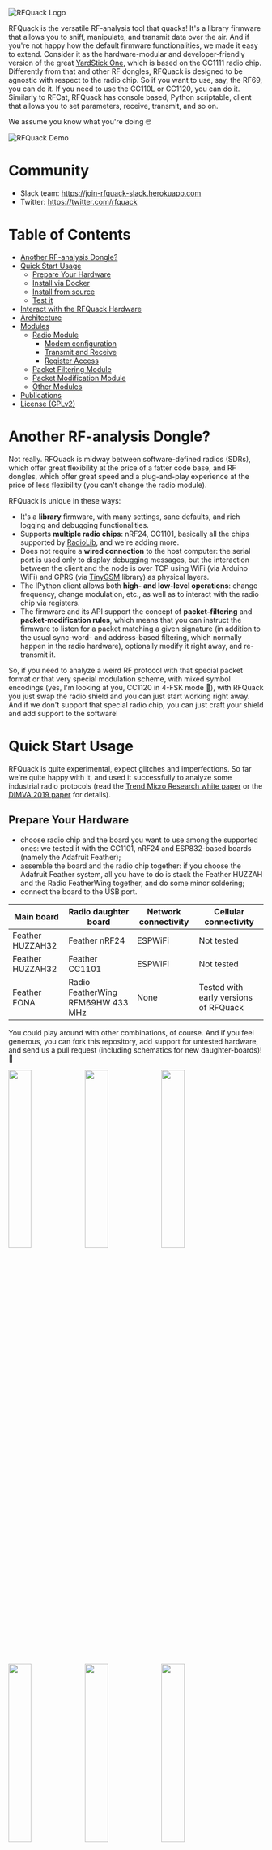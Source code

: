 ![RFQuack Logo](docs/imgs/logo.png)

RFQuack is the versatile RF-analysis tool that quacks! It's a library firmware
that allows you to sniff, manipulate, and transmit data over the air. And if
you're not happy how the default firmware functionalities, we made it easy to
extend. Consider it as the hardware-modular and developer-friendly version of
the great [YardStick One](https://greatscottgadgets.com/yardstickone/), which
is based on the CC1111 radio chip. Differently from that and other RF dongles,
RFQuack is designed to be agnostic with respect to the radio chip. So if you
want to use, say, the RF69, you can do it. If you need to use the CC110L or
CC1120, you can do it. Similarly to RFCat, RFQuack has console based, Python
scriptable, client that allows you to set parameters, receive, transmit, and so
on.

We assume you know what you're doing 🤓

![RFQuack Demo](docs/imgs/rfquack-serial-wifi.gif)

# Community
* Slack team: https://join-rfquack-slack.herokuapp.com
* Twitter: https://twitter.com/rfquack

# Table of Contents
* [Another RF-analysis Dongle?](#another-rf-analysis-dongle)
* [Quick Start Usage](#quick-start-usage)
  * [Prepare Your Hardware](#prepare-your-hardware)
  * [Install via Docker](#install-via-docker)
  * [Install from source](#install-from-source)
  * [Test it](#test-it)
* [Interact with the RFQuack Hardware](#interact-with-the-rfquack-hardware)
* [Architecture](#architecture)
* [Modules](#modules)
  * [Radio Module](#radio-module)
    * [Modem configuration](#modem-configuration)
    * [Transmit and Receive](#transmit-and-receive)
    * [Register Access](#register-access)
  * [Packet Filtering Module](#packet-filtering-module)
  * [Packet Modification Module](#packet-modification-module)
  * [Other Modules](#other-modules)
* [Publications](#publications)
* [License (GPLv2)](#license)

# Another RF-analysis Dongle?
Not really. RFQuack is midway between software-defined radios (SDRs), which offer great
flexibility at the price of a fatter code base, and RF dongles, which offer
great speed and a plug-and-play experience at the price of less flexibility
(you can't change the radio module).

RFQuack is unique in these ways:

* It's a **library** firmware, with many settings, sane defaults, and rich logging and debugging functionalities.
* Supports **multiple radio chips**: nRF24, CC1101, basically all the chips supported by [RadioLib](https://github.com/jgromes/RadioLib), and we're adding more.
* Does not require a **wired connection** to the host computer: the serial port is used only to display debugging messages, but the interaction between the client and the node is over TCP using WiFi (via Arduino WiFi) and GPRS (via [TinyGSM](https://github.com/vshymanskyy/TinyGSM) library) as physical layers.
* The IPython client allows both **high- and low-level operations**: change frequency, change modulation, etc., as well as to interact with the radio chip via registers.
* The firmware and its API support the concept of **packet-filtering** and **packet-modification rules**, which means that you can instruct the firmware to listen for a packet matching a given signature (in addition to the usual sync-word- and address-based filtering, which normally happen in the radio hardware), optionally modify it right away, and re-transmit it.

So, if you need to analyze a weird RF protocol with that special packet format
or that very special modulation scheme, with mixed symbol encodings (yes, I'm
looking at you, CC1120 in 4-FSK mode 🤬), with RFQuack you just swap the radio
shield and you can just start working right away. And if we don't support that
special radio chip, you can just craft your shield and add support to the software!

# Quick Start Usage
RFQuack is quite experimental, expect glitches and imperfections. So far we're quite happy with it, and used it successfully to analyze some industrial radio protocols (read the [Trend Micro Research white paper](https://www.trendmicro.com/vinfo/us/security/news/vulnerabilities-and-exploits/attacks-against-industrial-machines-via-vulnerable-radio-remote-controllers-security-analysis-and-recommendations) or the [DIMVA 2019 paper](https://www.dimva2019.org) for details).

## Prepare Your Hardware
* choose radio chip and the board you want to use among the supported ones: we tested it with the CC1101, nRF24 and ESP832-based boards (namely the Adafruit Feather);
* assemble the board and the radio chip together: if you choose the Adafruit Feather system, all you have to do is stack the Feather HUZZAH and the Radio FeatherWing together, and do some minor soldering;
* connect the board to the USB port.

| **Main board** | **Radio daughter board** | **Network connectivity** | **Cellular connectivity** |
|----------------|-------------------------------------|----------------------|-----------------------|
| Feather HUZZAH32 | Feather nRF24 | ESPWiFi | Not tested |
| Feather HUZZAH32 | Feather CC1101 | ESPWiFi | Not tested |
| Feather FONA | Radio FeatherWing RFM69HW 433 MHz | None | Tested with early versions of RFQuack |

You could play around with other combinations, of course. And if you feel generous, you can fork this repository, add support for untested hardware, and send us a pull request (including schematics for new daughter-boards)! 👏

<img src="docs/imgs/base.jpg" width="30%" /><img src="docs/imgs/mcu-huzzah32.jpg" width="30%" /><img src="docs/imgs/mcu-huzzah32-cc1101-433.jpg" width="30%" /><img src="docs/imgs/mcu-huzza32-433-868.jpg" width="30%" /><img src="docs/imgs/mcu-teensy-cc1101-433.jpg" width="30%" /><img src="docs/imgs/mcu-teensy-rf24-cc1101.jpg" width="30%" /><img src="docs/imgs/mcu-teensy-cc1120-cc1101.jpg" width="30%" /><img src="docs/imgs/battery.jpg" width="30%" />

## Install via Docker
The quickest way to get started is by mean of our Docker image. It will automatically build and upload the code to any supported board.
* Make sur you have [Docker](https://docs.docker.com/get-started/) installed.
* Run the docker container, it'll upload RFQuack to any connected board. Use the cheat sheet and look for your configuration:

| **Command**    | **Description**           |
|----------------|---------------------------|
|`docker run --device=/dev/ttyUSB0:/board -e BOARD=HUZZAH32 -e RADIOA=CC1101 -e RADIOA_CS=2 -e RADIOA_IRQ=5 --rm -it rfquack/rfquack` | Uploads RFQuack to an `Adafruit HUZZAH32` (`/dev/ttyUSB0`), connected to a `CC1101` (`Chip Select` on PIN2, `GDO0` on PIN5) |
|`docker run --device=/dev/ttyUSB0:/board -e BOARD=HUZZAH32 -e RADIOA=nRF24  -e RADIOA_CS=5 -e RADIOA_IRQ=4 -e RADIOA_CE=2 --rm -it rfquack/rfquack` | Uploads RFQuack to an `Adafruit HUZZAH32` (`/dev/ttyUSB0`), connected to a `nRF24` (`Chip Select` on PIN5, `IRQ` on PIN4, `Chip Enable` on PIN2) |

   Please, change the CS, IRQ and CE pins according to your wiring. ([More about container's variables](#docker-container))
* Done :smile: RFQuack is installed on your hardware and reachable via *serial*. It's time to [test it!](#test-it)

## Install from Source
RFQuack comes in the form of a firmware *library*, which means that you need to write your own "main" to define a minimum set of parameters. Don't worry, there's not much to write in there, and we provide a [few working examples](https://github.com/trendmicro/RFQuack/tree/RadioLib/examples).

* Checkout this repository: `git clone https://github.com/trendmicro/RFQuack.git`
* Make sure you have `platformio` and `protoc` installed.
* Install `Nanopb 0.3.9.2` using `platformio lib -g install git+https://github.com/nanopb/nanopb.git#0.3.9.2`
* Enter the main directory: `cd RFQuack`
* Generate protobuf implementations: `make proto`
* Install the RFQuack library via `platformio lib -g install file://./` (if you want to install it globally)

  **NOTE** Platformio will *copy* the library to its internal storage. Any change to sources will not be reflected.
* To talk to your RFQuack dongle, you have two options:
  * **MQTT Transport (and hardware serial console):** install or have access to an MQTT broker (Mosquitto is just perfect for this):
    * PROs:
      * you don't need cables (hint: your RFQuack hardware can be battery powered)
      * if you want to connect the RFQuack hardware to your computer, you get a free (hardware) serial console for monitoring on the USB port
    * CONs:
      * you need network connectivity (WiFi or cellular)
      * there's latency
  * **Hardware Serial Transport (and software serial console):** connect the dongle via USB
    * PROs:
      * there's little latency
      * you don't need to rely on network stability
    * CONs:
      * if you want full monitoring and debugging capabilities, you'll need to hookup a UART cable to the RFQuack hardware (by default, a software serial device is used, and will write on pins 16, 12 (RX, TX); this can be changed by defining `RFQUACK_LOG_SS_RX_PIN` and `RFQUACK_LOG_SS_TX_PIN` before `#include <rfquack.h>`)
      * your range is limited by the length of your USB cable (you don't say! 😮)
* configure the firmware: best if you use one of the proposed examples.

## Test it
* If you choose the *MQTT* transport (instead of the *serial* one), fire up the MQTT broker (hint: use `mosquitto -v` so you'll see debug messages).
* you should now see something like this (if it's not 100% the same, and if you get garbled output at the beginning, it's OK)

```
$ platformio device monitor --baud 115200 --port <YOUR SERIAL MONITOR PORT>

{$␀lܟ|␀�$�|␂␌␄␌�␄l�␄c<��b��'o�␀d��l`␃�␛␓no␌d`␃␇␃o;���o␌␄#␌�␇l␇s��g␄␌c␄�␏d�␛l

rst:0x1 (POWERON_RESET),boot:0x17 (SPI_FAST_FLASH_BOOT)
configsip: 0, SPIWP:0xee
clk_drv:0x00,q_drv:0x00,d_drv:0x00,cs0_drv:0x00,hd_drv:0x00,wp_drv:0x00
mode:DIO, clock div:2
load:0x3fff0018,len:4
load:0x3fff001c,len:1044
load:0x40078000,len:8896
load:0x40080400,len:5828
entry 0x400806ac
[RFQK]        138 T: Standalone mode network setup: done!
[R�␀␀␀␀␀␀␀␀␀␀␀␀␀␀␀␀␀␀␀␀␀␀␀␀␀␀␀␀␀␀␀␀␀␀␀␀␀␀␀␀␀␀␀␀␀␀␀␀␀␀␀␀␀␀␀␀␀␀␀␀␀␀␀␀␀␀␀␀␀␀␀␀␀␀␀␀␀␀␀␀␀␀␀␀␀[RFQK]        464 T: Serial transport connected
[RFQK]        565 T: Serial transport connected
[RFQK]        876 T: Module 'frequency_scanner' registered.
[RFQK]        876 T: Module 'mouse_jack' registered.
[RFQK]        876 T: Module 'packet_filter' registered.
[RFQK]        879 T: Module 'packet_modification' registered.
[RFQK]        885 T: Module 'packet_repeater' registered.
[RFQK]        890 T: Module 'roll_jam' registered.
[RFQK]        894 T: Module 'radioA' registered.
[RFQK]        898 T: Setup is over.
[RFQK]        912 T: Starting main loop.
```

Conversely if you get something like:

```
[RFQK]        138 T: Standalone mode network setup: done!
[R␆␀␀␀␀␀␀␀␀␀␀␀␀␀␀␀␀␀␀␀␀␀␀␀␀␀␀␀␀␀␀␀␀␀␀␀␀␀␀␀␀␀␀␀␀␀␀␀␀␀␀␀␀␀␀␀␀␀␀␀␀␀␀␀␀␀␀␀␀␀␀␀␀␀␀␀␀␀␀␀␀␀␀␀␀␀[RFQK]        465 T: Serial transport connected
[RFQK]        565 T: Serial transport connected
[RFQK]        767 E: Unable to initialize radio, got code -16
[RFQK]        767 T: Something went wrong, check your wiring.
```

This is probably due to a faulty wiring, check your connections and the pin you configured as `CS`.


# Interact with the RFQuack Hardware
Now you can use RFQuack via the IPython shell. We highly recommend tmux to keep an eye on the output log.

You need to install the [RFQuack CLI package](https://github.com/rfquack/RFQuack-cli). For the sake of simplicity we'll run it through Docker:

```bash
$ docker run --rm -it rfquack/cli --help
Usage: rfquack [OPTIONS] COMMAND [ARGS]...

Options:
  -l, --loglevel [CRITICAL|ERROR|WARNING|INFO|DEBUG|NOTSET]
  -h, --help                      Show this message and exit.

Commands:
  mqtt  RFQuack client with MQTT transport.
  tty   RFQuack client with serial transport.
```

```bash
$  docker run --rm -it rfquack/cli mqtt --help
Usage: rfquack mqtt [OPTIONS]

  RFQuack client with MQTT transport. Assumes one dongle per MQTT broker.

Options:
  -i, --client_id TEXT
  -H, --host TEXT
  -P, --port INTEGER
  -u, --username TEXT
  -p, --password TEXT
  -h, --help            Show this message and exit.
```

```bash
$ docker run --rm -it rfquack/cli tty --help
Usage: rfquack tty [OPTIONS]

  RFQuack client with serial transport.

Options:
  -b, --baudrate INTEGER
  -s, --bytesize INTEGER
  -p, --parity [M|S|E|O|N]
  -S, --stopbits [1|1.5|2]
  -t, --timeout INTEGER
  -P, --port TEXT           [required]
  --help                    Show this message and exit.
```

More concretely:

```bash
$ docker run --device /dev/ttyUSB0 --rm -it rfquack/cli tty -P /dev/ttyUSB0
2019-04-10 18:04:31 local RFQuack[20877] INFO Transport initialized
2019-04-10 18:04:31 local RFQuack[20877] INFO Transport pipe initialized (QoS = 2): mid = 2

...

RFQuack(/dev/ttyUSB0, 115200,8,N,1)> q.radioA.set_modem_config(modulation="OOK", carrierFreq=434.437)

result = 0
message = 2 changes applied and 0 failed.

RFQuack(/dev/ttyUSB0, 115200,8,N,1)> q.radioA.rx()

result = 0
message =
...

```

At this point you're good to go from here!

![RFQuack Console](docs/imgs/console1.png)
![RFQuack Console](docs/imgs/console2.png)

# Architecture

![RFQuack Architecture](docs/imgs/RFQuack%20Architecture.png)

RFQuack has a modular software and hardware architecture comprising:

* a radio chip (usually within a module)
* a micro-controller unit (MCU)
* an optional network adapter (cellular or WiFi)

The communication layers are organized as follows:

* The Python client encodes the message for RFQuack with Protobuf (via [nanopb](https://github.com/nanopb/nanopb)): this ensures data-type consistency across firmware (written in C) and client (written in Python), light data validation, and consistent development experience.
* The serialized messages are transported over MQTT (which allows multi-node and multi-client scenarios) or serial (when you need minimal latency).
* The connectivity layer is just a thin abstraction over various cellular modems and the Arduino/ESP WiFi (or simply serial).
* The message is decoded and handled by a software [module](#modules)

# Modules
RFQuack's functionalities are built as pluggable modules, developed on top of a generic API.
When you fire up the Python shell, you can interact with the connected dongle through the `q` object; try auto-completion *(tab is your friend)* and discover each loaded module.

Each module has a built-in, super handy, helper function:
```python
RFQuack(/dev/ttyUSB0, 115200,8,N,1)> q.frequency_scanner.help()  

Helper for 'frequency_scanner' module:
> q.frequency_scanner.freq_step
Accepts: rfquack_FloatValue
Frequency step in Mhz (default: 1)

> q.frequency_scanner.start()
Accepts: rfquack_VoidValue
Starts frequency scan

...
```

For sure, you already understood how it works:
* `q.frequency_scanner.freq_step` is a `float` property; you are free to **get** it:
```python
RFQuack(/dev/ttyUSB0, 115200,8,N,1)> q.frequency_scanner.freq_step
value = 1.0
```

or **set** it:


```python
RFQuack(/dev/ttyUSB0, 115200,8,N,1)> q.frequency_scanner.freq_step = 5.0
result = 0
message =
```

* While `q.frequency_scanner.start()` is a `function(void)` :
```python
RFQuack(/dev/ttyUSB0, 115200,8,N,1)> q.frequency_scanner.start()
result = 0
message = Nothing detected
```

That's all :smile:

If unsure which parameters a function/property can take please check the `src/rfquack.proto` protocol definition. Since we're using reflection, IPython can't offer completion here (if you know a way to have completion on dynamic attributes, please let us know!).

In the following, we explore the main functionalities of each - built in - module through some examples.

## Radio Module
Each connected radio will pop up as a module, progressively named after `radioA`, `radioB`, `radioC`, `radioD`, `radioE`.

RFQuack's radio sub-system is based on [RadioLib](https://github.com/jgromes/RadioLib), so for most aspects you can refer to the RadioLib documentation. (yep, even for error codes :smile:)

### Modem Configuration
Not all radio modules support modem configuration. Sub-gigahertz modems usually do. The `q.radioA.set_modem_config()` function takes as argument a `rfquack_ModemConfig`, which is built of the following - optional - parameters:

* `carrierFreq`: this is the carrier frequency, easy; make sure you comply to the radio module you chosen.
* `txPower`: control the transmission power; set them wisely and make sure to follow the laws that apply to your country.
* `preambleLen`: control the length of the radio's preamble.
* `syncWords`: sync-word matching is a basic functionality of most packet-radio modules, which allow to efficiently filter packets that match the sync words and just ignore the rest, in order to keep the radio chip and the MCU busy only when an expected packet is received; depending on the radio module, the sync words can be set to zero (promiscuous mode) or up to a certain number of octects (e.g., 4); in promiscuous mode, the radio and MCU will be *very* busy, because they will pick up *everything*, including noise.
* `isPromiscuous`: handy way to automatically set neat parameters and enter a fully *promiscuous* mode: sets syncword, disable crc filtering, disables automatic acknowledges, ...
* `modulation`: this is the carrier modulation (ASK, OOK, FSK, GSK ...); make sure you comply to the radio module you chosen.
* `useCRC`: whatever to enable or disable CRC filtering.
* `bitRate`: this is the symbol bitrate (in kbps); make sure you comply to the radio module you chosen.
* `rxBandwidth`: Sets receiver bandwidth (in kHz); make sure you comply to the radio module you chosen.

Usage example (on a `CC1101` radio):

```python
RFQuack(/dev/ttyUSB0, 115200,8,N,1)> q.radioA.set_modem_config(modulation="OOK",
                                                              carrierFreq=434.437,
                                                              bitRate=3.41296,
                                                              useCRC=False,
                                                              syncWords=b"\x99\x9A",
                                                              rxBandwidth=58)
result = 0
message = 6 changes applied and 0 failed.
```

It's not over :stuck_out_tongue:

Usually, radios receive and transmit *packets*. You can set the radio to expect a *fixed length* packet or, if it's supported, you can ask the radio to look for the packet length in the payload itself. All of this can be done using the `set_packet_len` function.

Usage example (on a `CC1101` radio):

```python
RFQuack(/dev/ttyUSB0, 115200,8,N,1)> q.radioA.set_packet_len(isFixedPacketLen=True, packetLen=102) # Sets len to 102 bytes.
result = 0
message =
```

### Transmit and Receive
The `tx()`, `rx()`, `idle()` functions are self-explanatory: they set the module in transmit, receive and idle mode, respectively. To actually transmit data, you can use `send(data=b"\xAA\xBB")`, where data must be a list of raw octect values; there's a limit in the length, which is imposed by the radio module, so make sure you check the documentation.

```python
RFQuack(/dev/ttyUSB0, 115200,8,N,1)> q.radioA.tx() # Enters TX mode.
result = 0
message =

RFQuack(/dev/ttyUSB0, 115200,8,N,1)> q.radioA.send(data=bytes.fromhex("555555d42d"))
result = 0
message =
```

By default, a packet is transmitted only once. If you want to repeat it, just set `repetitions` to whatever you want, and RFQuack will repeat the transmission as fast as possible (bound by the MCU clock, of course).

### Register Access
While RadioLib has gone very far in abstracting the interaction with the radio,

Some radio chips are really "unique," so to speak. In these cases, the only option is to grab a large cup of your favorite beverage, read through the datasheet, read again, again, and again.

Once you understand enough of how the radio works at the low level, you want to get-set registers in order to use it. In principle, you can do pretty much everything via registers.

RFQuack is meant to be as generic as possible. What's not directly abstracted within a module can be accomplished by setting the registers via the `set_register` and `get_register` function.

Usage example: retrieve the content of register `0x02`
```python
RFQuack(/dev/ttyUSB0, 115200,8,N,1)> q.radioA.get_register(int("0x02",16))  
address = 2
value = 3
0x02 = 0b00000011 (0x03, 3)
```

Or alter it:
```python
RFQuack(/dev/ttyUSB0, 115200,8,N,1)> q.radioA.set_register(address=int("0x02",16), value=int("0xFF",16))  
result = 0
message =
```
Recall that Python lets you do nice things like `q.radioA.set_register(address=int("0x02",16), value=0x01001100)` so you don't have to do any conversions.

Note that every call to `set_modem_config()` will **alter the modem state, including several registers** to their default values (according to the datasheet). Also, many radio chips need to be in an "idle" state while setting certain registers. Please check the datasheet and use `idle()` before setting registers to be on the safe side. Last, be wise and double check that the values you set are actually there, using `get_register` after each `set_register`.

We noticed some timing issues with some radio chips. So, allow a small delay if you're setting many registers in a row (e.g., `for addr, value in regs: q.radioA.set_register(address=addr, value=value); time.sleep(0.2)`).


## Packet Filtering Module
One of the main reasons why we created RFQuack is that we wanted to automate certain tasks in a flexible and fast way. For instance, we were building a PoC for a vulnerability in a radio protocol that, with a change in two bytes of the payload, the vulnerable receiver would execute another command. So, all we had to do was: stay in RX mode, wait for a packet matching a pattern, alter it, and re-transmit it.

Most of this could be done with an SDR or with a RF-dongle and RFCat, but in both cases you'd have to "pay" the round-trip time from the radio, to the client, and back. For certain protocols, this timing is not acceptable. RFQuack's firmware implements this functionality natively, and exposes a simple API to configure packet filtering and manipulation.

**Important:** filtering and patterns are applied past any filtering performed by the radio (e.g., based on sync words, address, CRC, RSSI, LQI). If you want to consider any packet, including noise, you'll have to disable these low-level filters enabling *promiscuous mode*)

* `q.packet_filter.add(pattern="", negateRule=bool)` takes two parameters: a regular-expression pattern complying with the [tiny-regex-c](https://github.com/kokke/tiny-regex-c) library (most common patterns are supported); adding a pattern means that RFQuack will discard any payload not matching that regex (or matching it, using `negateRule`); you can add multiple filters, they'll be applied one next the other (AND logic).
* `q.packet_filter.reset()` will delete any stored filtering rule.
* `q.packet_filter.dump()` will dump to CLI any stored rule.
* `q.packet_filter.enabled` boolean that controls whatever the module is enabled, **do not forget to set it!**


**NOTE** Packet's payload will be treated as a hex string.

Example:
```python
RFQuack(/dev/ttyDUMMY, 115200,8,N,1)> q.packet_filter.add(
                                                        pattern="^aaaaaaaaaa999aa56a", # Accept only packets starting this way.
                                                        negateRule=False
                                                        )
result = 0
message = Rule added, there is 1 filtering rule.

RFQuack(/dev/ttyDUMMY, 115200,8,N,1)> q.packet_filter.enabled = True # Do not forget to enable the module!
result = 0
message =
```

## Packet Modification Module
RFQuacks has a powerful packet modification tool box:

 * `q.packet_modification.add()` takes several parameters:
    * `position` (number, optional) indicates the position in the payload that will be modified (e.g., 3rd byte);
    * `content` (byte, optional) indicates the content that will be modified (e.g., all octects which value is `'A'`);
    * `pattern` (optional) same as for the filter: only packets matching the pattern will be modified; if no pattern is specified, all packets will be modified.
    * `operation` (enum) is the action to be performed, available operations are:
      * (AND, OR, XOR, NOT, SLEFT, SRIGHT) + `operand` field.
      * (PREPEND, APPEND, INSERT) + `payload` field.
      * NOT.
    * `operand` (byte) is the "right" value for the operations that need it *(AND, OR, XOR, NOT, SLEFT, SRIGHT)*.
    * `payload` (byte) is the "payload" value for the operations that need it *(PREPEND, APPEND, INSERT)*.
    * `pattern` (string) a regular-expression pattern complying with the [tiny-regex-c](https://github.com/kokke/tiny-regex-c), to restrict modifications to matching packets only.
 * `q.packet_modification.reset()` will delete any stored rule.
 * `q.packet_modification.dump()` will dump to CLI any stored rule.
 * `q.packet_modification.auto_shift` (boolean), if enabled the module will automatically left shifts packets matching `^5555` to get `^aaaa` packets.
 * `q.packet_modification.enabled` (boolean), controls whatever the module is enabled, **do not forget to set it!**


**Example:** Let's say that you want to invert byte 3 of all packets that end with `'XYZ'` and XOR with `0x44` all bytes which value is `'A'` (and in position 5) of all packets that start with `'AAA'`. And you want to ignore any packet that do not contain at least 3 digits in their payload. You're going to need two modifications and one filter:

```python
In [72]: q.packet_filter.add(
    pattern="[0-9]{3,}"  # ignore packets not containing at least 3 digits
)

# ...

In [73]: q.packet_modification.add(
    pattern="XYZ$"  # for all packets that end in "XYZ"
    position=3,     # at position 3
    operation=4     # apply a NOT of whatever value is there
                    # (no operand needed)
)

# ...

In [74]: q.packet_modification.add(
    pattern="^AAA"  # for all packets that start with "AAA"
    content=0x42,   # for all octects which value equals A
    position=5,     # and at position 5
    operation=3     # XOR the value with the operand
    operand=0x44
)

In [76]: q.packet_filter.enabled = True # enable packet filtering
In [77]: q.packet_modification.enabled = True # enable packet manipulation
```

**Example:** Let's say you are capturing packets by mean of a specific syncword filter; the radio will *consume* the preamble and the specified syncword to recognize the packet and, consequently, sends you the remaining payload.
You are not happy with this and want to *prepend* the consumed part. Well, nothing easier:

```python
In [78]: q.packet_modification.add(
    operation="PREPEND",                      # Select prepend action
    payload=bytes.fromhex("aaaaaaaaaae5e5")   # Prepend the consumed preamble and the syncword (\xE5\xE5)
   )
In [79]: q.packet_modification.enabled = True # enable packet manipulation
```


## Other Modules
There are few other built-in modules, you may check their documentation by typing `q.moduleName.help()` in the CLI.
* **Frequency Scanner Module** : Useful module to perform frequency scanning in a range of frequencies.
* **Mouse Jack Module** : Module implementing [mouse jack](https://github.com/insecurityofthings/uC_mousejack)
* **Packet Repeater Module** Useful to repeat a packet (maybe after Packet Filtering and Modification :stuck_out_tongue_winking_eye:)
* **Roll Jam Module**: Module implementing Samy Kamkar's roll jam.
* **You Own Module**: It's super easy to create a module! Please check `src/modules/README.md` and create your own. (Do not forget to send a PR!)

Looking at the full picture, here's the full journey of a packet within RFQuack.

![RFQuack Full Architecture](docs/imgs/RFQuack%20Full%20Architecture.png)

## Frequency Synthesizer Calibration
Recall that radio chips may have internal calibration routines (manual or
automatic) for the frequency synthesizer, which outcome may vary slightly.
Temperature is another factor that may slightly influence the actual carrier
frequency. In lack of a stable and reliable reference point, we suggest to set
the registers so as to get as close as possible to your target frequency (e.g.,
aided by a spectrogram), and then nudge around until matched.

## Docker container
RFQuack's docker container automatically builds the firmware for you, more information about it's variables:

### General configuration
Remember that RFQuack can be reached via WiFi or Serial,

| Variable                | Description                                                           | Required |
|-------------------------|-----------------------------------------------------------------------|----------|
| `BOARD`                 | Supported target identifier, (`ESP32`, `HUZZAH32` *default*           | No       |
| `RFQUACK_UNIQ_ID`       | Unique identifier for this node, Defaults to `RFQUACK`                | No       |
| `SERIAL_BAUD_RATE`      | Defaults to `115200`                                                  | No       |
| `USE_MQTT`              | Disables Serial transport and enables the MQTT one.                   | No       |
| `WIFI_SSID`             | WiFI SSID.                                                            | Yes, if `USE_MQTT` |
| `WIFI_PASS`             | WiFI Password.                                                        | Yes, if `USE_MQTT` |
| `MQTT_BROKER`           | MQTT Broker host                                                      | Yes, if `USE_MQTT` |

### Radio configuration
RFQuack supports up to *5 radios*; **you must configure - at least - RadioA**:

| Variable      | Description                                                           | Required |
|---------------|-----------------------------------------------------------------------|----------|
| `RADIOX`      | Chosen modem for RadioX: (options: `CC1101`, `nRF24` _case sensitive_)| Yes, if `RADIOA`     |
| `RADIOX_CS`   | SPI `Chip Select` pin for RadioX                                      | No      |
| `RADIOX_IRQ`  | Interrupt pin for RadioX. It's labeled `IRQ` on `nRF24` modules, or `GDO0` on `CC1101` ones | No      |
| `RADIOX_CE`   | `Chip Enable` pin for RadioX (needed only for `nRF24` radios)         | No      |



# License
Copyright (C) 2019 Trend Micro Incorporated.

This program is free software; you can redistribute it and/or modify it under
the terms of the GNU General Public License as published by the Free Software
Foundation; either version 2 of the License, or (at your option) any later
version.

This program is distributed in the hope that it will be useful, but WITHOUT ANY
WARRANTY; without even the implied warranty of MERCHANTABILITY or FITNESS FOR A
PARTICULAR PURPOSE.  See the GNU General Public License for more details.

You should have received a copy of the GNU General Public License along with
this program; if not, write to the Free Software Foundation, Inc., 51 Franklin
Street, Fifth Floor, Boston, MA  02110-1301, USA.

# Publications
If you use RFQuack and find it useful, we'd appreciate if you cite at least one of the following resources:

* **RFQuack: The Rf-Analysis Tool That Quacks**, HITB Amory, Amsterdam, May 9, 2019 [[PDF](https://github.com/phretor/publications/raw/master/files/talks/maggi_rfquack_talk_2019.pdf)]
*  **A Security Evaluation of Industrial Radio Remote Controllers**, Federico Maggi, Marco Balduzzi, Jonathan Andersson, Philippe Lin, Stephen Hilt, Akira Urano, and Rainer Vosseler. Proceedings of the 16th International Conference on Detection of Intrusions and Malware, and Vulnerability Assessment (DIMVA). Gothenburg, Sweden, June 19, 2019 [[PDF](https://github.com/phretor/publications/raw/master/files/papers/conference-papers/maggi_industrialradios_2019.pdf)]
* **A Security Analysis of Radio Remote Controllers for Industrial Applications**,
Jonathan Andersson, Marco Balduzzi, Stephen Hilt, Philippe Lin, Federico Maggi, Akira Urano, and Rainer Vosseler., Trend Micro, Inc. Trend Micro Research, January 15, 2019 [[PDF](https://documents.trendmicro.com/assets/white_papers/wp-a-security-analysis-of-radio-remote-controllers.pdf)]

# Disclaimer
RFQuack is a research tool intended to analyze radio-frequency (RF) signals via
software, with native hardware support. It is not intended for malicious or
offensive purposes.
